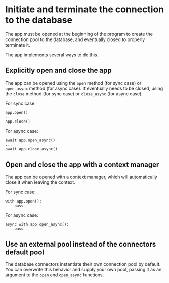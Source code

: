 # Initiate and terminate the connection to the database

The app must be opened at the beginning of the program to create the connection pool to
the database, and eventually closed to properly terminate it.

The app implements several ways to do this.

## Explicitly open and close the app

The app can be opened using the `open` method (for sync case) or `open_async`
method (for async case). It eventually needs to be closed, using the `close` method
(for sync case) or `close_async` (for async case).

For sync case:

```
app.open()
...
app.close()
```

For async case:

```
await app.open_async()
...
await app.close_async()
```

## Open and close the app with a context manager

The app can be opened with a context manager, which will automatically close it when
leaving the context.

For sync case:

```
with app.open():
    pass
```

For async case:

```
async with app.open_async():
    pass
```

## Use an external pool instead of the connectors default pool

The database connectors instantiate their own connection pool by default. You can
overwrite this behavior and supply your own pool, passing it as an argument to the
`open` and `open_async` functions.
